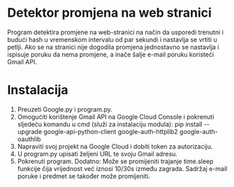 # Detektor promjena na web stranici
Program detektira promjene na web-stranici na način da usporedi trenutni i budući hash u vremenskom intervalu od par sekundi i nastavlja se vrtiti u petlji. Ako se na stranici nije dogodila promjena jednostavno se nastavlja i ispisuje poruku da nema promjene, a inače šalje e-mail poruku koristeći Gmail API.

# Instalacija

1. Preuzeti Google.py i program.py.
2. Omogućiti korištenje Gmail API na Google Cloud Console i pokrenuti sljedeću komandu u cmd (služi za instalaciju modula): pip install --upgrade google-api-python-client google-auth-httplib2 google-auth-oauthlib
3. Napraviti svoj projekt na Google Cloud i dobiti token za autorizaciju.
4. U program.py upisati željeni URL te svoju Gmail adresu.
5. Pokrenuti program.
Dodatno:
Može se promijeniti trajanje time.sleep funkcije čija vrijednost već iznosi 10/30s između zagrada.
Sadržaj e-mail poruke i predmet se također može promijeniti.
